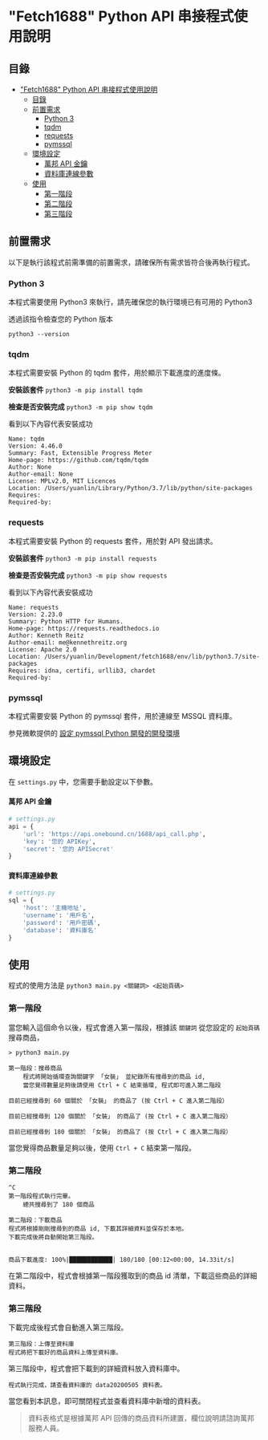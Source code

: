 # "Fetch1688" Python API 串接程式使用說明

## 目錄

-   ["Fetch1688" Python API 串接程式使用說明](#%22fetch1688%22-python-api-%e4%b8%b2%e6%8e%a5%e7%a8%8b%e5%bc%8f%e4%bd%bf%e7%94%a8%e8%aa%aa%e6%98%8e)
    -   [目錄](#%e7%9b%ae%e9%8c%84)
    -   [前置需求](#%e5%89%8d%e7%bd%ae%e9%9c%80%e6%b1%82)
        -   [Python 3](#python-3)
        -   [tqdm](#tqdm)
        -   [requests](#requests)
        -   [pymssql](#pymssql)
    -   [環境設定](#%e7%92%b0%e5%a2%83%e8%a8%ad%e5%ae%9a)
        -   [萬邦 API 金鑰](#%e8%90%ac%e9%82%a6-api-%e9%87%91%e9%91%b0)
        -   [資料庫連線參數](#%e8%b3%87%e6%96%99%e5%ba%ab%e9%80%a3%e7%b7%9a%e5%8f%83%e6%95%b8)
    -   [使用](#%e4%bd%bf%e7%94%a8)
        -   [第一階段](#%e7%ac%ac%e4%b8%80%e9%9a%8e%e6%ae%b5)
        -   [第二階段](#%e7%ac%ac%e4%ba%8c%e9%9a%8e%e6%ae%b5)
        -   [第三階段](#%e7%ac%ac%e4%b8%89%e9%9a%8e%e6%ae%b5)

## 前置需求

以下是執行該程式前需準備的前置需求，請確保所有需求皆符合後再執行程式。

### Python 3

本程式需要使用 Python3 來執行，請先確保您的執行環境已有可用的 Python3

透過該指令檢查您的 Python 版本

`python3 --version`

### tqdm

本程式需要安裝 Python 的 tqdm 套件，用於顯示下載進度的進度條。

**安裝該套件** `python3 -m pip install tqdm`

**檢查是否安裝完成** `python3 -m pip show tqdm`

看到以下內容代表安裝成功

```shell
Name: tqdm
Version: 4.46.0
Summary: Fast, Extensible Progress Meter
Home-page: https://github.com/tqdm/tqdm
Author: None
Author-email: None
License: MPLv2.0, MIT Licences
Location: /Users/yuanlin/Library/Python/3.7/lib/python/site-packages
Requires:
Required-by:
```

### requests

本程式需要安裝 Python 的 requests 套件，用於對 API 發出請求。

**安裝該套件** `python3 -m pip install requests`

**檢查是否安裝完成** `python3 -m pip show requests`

看到以下內容代表安裝成功

```shell
Name: requests
Version: 2.23.0
Summary: Python HTTP for Humans.
Home-page: https://requests.readthedocs.io
Author: Kenneth Reitz
Author-email: me@kennethreitz.org
License: Apache 2.0
Location: /Users/yuanlin/Development/fetch1688/env/lib/python3.7/site-packages
Requires: idna, certifi, urllib3, chardet
Required-by:
```

### pymssql

本程式需要安裝 Python 的 pymssql 套件，用於連線至 MSSQL 資料庫。

参見微軟提供的 [設定 pymssql Python 開發的開發環境](https://docs.microsoft.com/zh-tw/sql/connect/python/pymssql/step-1-configure-development-environment-for-pymssql-python-development?view=sql-server-ver15)

## 環境設定

在 `settings.py` 中，您需要手動設定以下參數。

#### 萬邦 API 金鑰

```python
# settings.py
api = {
    'url': 'https://api.onebound.cn/1688/api_call.php',
    'key': '您的 APIKey',
    'secret': '您的 APISecret'
}
```

#### 資料庫連線參數

```python
# settings.py
sql = {
    'host': '主機地址',
    'username': '用戶名',
    'password': '用戶密碼',
    'database': '資料庫名'
}
```

## 使用

程式的使用方法是 `python3 main.py <關鍵詞> <起始頁碼>`

### 第一階段

當您輸入這個命令以後，程式會進入第一階段，根據該 `關鍵詞` 從您設定的 `起始頁碼` 搜尋商品，

```shell
> python3 main.py

第一階段：搜尋商品
    程式將開始循環查詢關鍵字 「女裝」 並紀錄所有搜尋到的商品 id,
    當您覺得數量足夠後請使用 Ctrl + C 結束循環, 程式即可進入第二階段

目前已經搜尋到 60 個關於 「女裝」 的商品了 (按 Ctrl + C 進入第二階段）

目前已經搜尋到 120 個關於 「女裝」 的商品了 (按 Ctrl + C 進入第二階段）

目前已經搜尋到 180 個關於 「女裝」 的商品了 (按 Ctrl + C 進入第二階段）
```

當您覺得商品數量足夠以後，使用 `Ctrl + C` 結束第一階段。

### 第二階段

```shell
^C
第一階段程式執行完畢。
    總共搜尋到了 180 個商品

第二階段：下載商品
程式將根據剛剛搜尋到的商品 id, 下載其詳細資料並保存於本地。
下載完成後將自動開始第三階段。


商品下載進度: 100%|████████████| 180/180 [00:12<00:00, 14.33it/s]
```

在第二階段中，程式會根據第一階段獲取到的商品 id 清單，下載這些商品的詳細資料。

### 第三階段

下載完成後程式會自動進入第三階段。

```shell
第三階段：上傳至資料庫
程式將把下載好的商品資料上傳至資料庫。
```

第三階段中，程式會把下載到的詳細資料放入資料庫中。

```
程式執行完成，請查看資料庫的 data20200505 資料表。
```

當您看到本訊息，即可關閉程式並查看資料庫中新增的資料表。

> 資料表格式是根據萬邦 API 回傳的商品資料所建置，欄位說明請諮詢萬邦服務人員。
